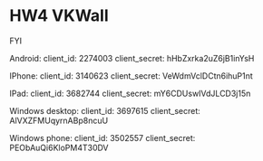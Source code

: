 # HW4 VKWall

FYI

Android: 
client_id: 2274003 
client_secret: hHbZxrka2uZ6jB1inYsH 

IPhone: 
client_id: 3140623 
client_secret: VeWdmVclDCtn6ihuP1nt 

IPad: 
client_id: 3682744 
client_secret: mY6CDUswIVdJLCD3j15n 

Windows desktop: 
client_id: 3697615 
client_secret: AlVXZFMUqyrnABp8ncuU 

Windows phone: 
client_id: 3502557 
client_secret: PEObAuQi6KloPM4T30DV